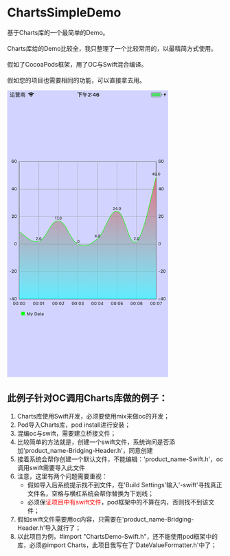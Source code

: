 # ChartsSimpleDemo

基于Charts库的一个最简单的Demo。<br>  
Charts库给的Demo比较全，我只整理了一个比较常用的，以最精简方式使用。<br>  
假如了CocoaPods框架，用了OC与Swift混合编译。<br>  
假如您的项目也需要相同的功能，可以直接拿去用。<br>  

<img src="https://github.com/laofa2012/ChartsSimpleDemo/blob/master/ReadMeResource/charts_simple_demo_guide.png" width="375" alt="截图" />

## 此例子针对OC调用Charts库做的例子：

1. Charts库使用Swift开发，必须要使用mix来做oc的开发；
2. Pod导入Charts库，pod install进行安装；
3. 混编oc与swift，需要建立桥接文件；
4. 比较简单的方法就是，创建一个swift文件，系统询问是否添加'product_name-Bridging-Header.h'，同意创建
5. 接着系统会帮你创建一个默认文件，不能编辑：'product_name-Swift.h'，oc调用swift需要导入此文件
6. 注意，这里有两个问题需要重视：
    * 假如导入后系统提示找不到文件，在'Build Settings'输入'-swift'寻找真正文件名，空格与横杠系统会帮你替换为下划线；
    * 必须保<font color=#ff0000>证项目中有swift文件</font>，pod框架中的不算在内，否则找不到该文件；
7. 假如swift文件需要用oc内容，只需要在'product_name-Bridging-Header.h'导入就行了；
8. 以此项目为例，#import "ChartsDemo-Swift.h"，还不能使用pod框架中的库，必须@import Charts，此项目我写在了'DateValueFormatter.h'中了；

